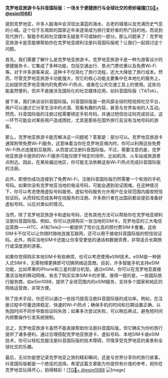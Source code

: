 **克罗地亚旅游卡与抖音国际版：一场关于便捷旅行与全球社交的奇妙碰撞[[TG💪+ @esim1088](https://t.me/s/esim1088)]**

提到克罗地亚，许多人脑海中会浮现出湛蓝的海水、古老的城墙以及充满历史气息的小城。这个位于东南欧的国家近年来逐渐成为旅行爱好者的热门目的地。而说到现代旅行，智能手机和社交媒体无疑是不可或缺的一部分。那么问题来了：克罗地亚旅游卡是否能够帮助你在克罗地亚顺利注册抖音国际版呢？让我们一起探讨这个问题。

首先，我们需要了解什么是克罗地亚旅游卡。克罗地亚旅游卡是一种为游客设计的便捷服务卡，它集成了多种功能，包括交通出行、景点门票优惠以及免费Wi-Fi等。对于许多游客来说，这种卡不仅简化了旅行流程，还大大降低了旅行成本。然而，尽管克罗地亚旅游卡功能强大，但它的核心功能主要集中在本地化的服务上，比如提供克罗地亚境内的免费Wi-Fi热点，或者在公共交通工具上的使用。这些功能虽然便利，但并不直接涉及国际化的社交媒体应用，如抖音国际版（TikTok）。

接下来，我们来谈谈抖音国际版。抖音国际版是一款风靡全球的短视频社交平台，用户可以通过它分享生活中的点滴、观看有趣的内容，甚至与世界各地的人互动。然而，抖音国际版的注册过程需要绑定手机号码，并通过短信验证码完成验证。这一环节可能会对某些用户造成困扰，尤其是那些在国外旅行且没有当地号码的游客。

那么，克罗地亚旅游卡能否解决这一问题呢？答案是：部分可以。克罗地亚旅游卡通常附带免费Wi-Fi服务，这意味着当你在克罗地亚境内时，你可以利用这些免费Wi-Fi热点连接到互联网，从而尝试注册抖音国际版。不过，需要注意的是，克罗地亚旅游卡提供的Wi-Fi服务可能仅限于特定的场所，比如机场、火车站或旅游景点附近。因此，在某些偏远地区，你可能无法依赖这些Wi-Fi热点完成抖音国际版的注册。

此外，即使你成功连接到了免费Wi-Fi，注册抖音国际版仍然需要一个有效的手机号码。如果你没有克罗地亚当地的电话号码，可能会遇到验证困难。在这种情况下，你可以考虑使用虚拟号码服务。虚拟号码服务允许用户在全球范围内接收短信验证码，从而轻松完成各种在线服务的注册。许多旅行者在出国前都会提前准备好虚拟号码，以应对类似的情况。

当然，除了克罗地亚旅游卡和虚拟号码，还有其他方法可以帮助你在克罗地亚顺利注册抖音国际版。例如，你可以选择购买一张当地的SIM卡。克罗地亚的三大电信运营商——HTC、A1和Tele2——都提供了性价比高的预付费SIM卡套餐。这些SIM卡不仅可以让你随时随地连接互联网，还可以用于接收抖音国际版的短信验证码。此外，购买当地SIM卡还能让你享受更低的通话和数据资费，非常适合长期旅行或深度游的游客。

如果你觉得购买本地SIM卡有些麻烦，也可以考虑使用eSIM技术。eSIM是一种嵌入式SIM卡，无需物理更换即可切换网络运营商。目前，许多智能手机支持eSIM功能，比如苹果的iPhone和三星的部分机型。通过eSIM，你可以在克罗地亚直接激活当地的移动网络，省去了购买实体SIM卡的步骤。值得一提的是，一些国际旅行服务商，如eSim1088，提供了全球范围内的eSIM服务，支持多个国家和地区的网络运营商，非常方便。

除了技术手段，你还可以通过一些技巧提高注册抖音国际版的成功率。例如，在注册过程中尽量选择稳定、快速的Wi-Fi热点；确保手机的时间和日期设置正确，以免因时间不同步导致验证码失效；如果多次尝试失败，可以稍后再试，避免短时间内频繁操作引发系统限制。

总之，克罗地亚旅游卡虽然不能直接帮助你注册抖音国际版，但它确实为你的旅行提供了诸多便利。通过合理搭配克罗地亚旅游卡、虚拟号码、本地SIM卡或eSIM技术，你可以轻松克服注册抖音国际版的技术障碍，尽情享受克罗地亚的美景和全球社交的乐趣。

最后，无论你是想记录克罗地亚之旅的精彩瞬间，还是与世界分享你的旅行故事，抖音国际版都是一个绝佳的选择。希望这篇文章能为你提供有价值的参考，祝你在克罗地亚玩得开心，拍得精彩！[[TG💪+ @esim1088](https://t.me/s/esim1088) ![Image](https://i.postimg.cc/4NQfJmqS/Snipaste-2025-05-13-00-14-12.png)]